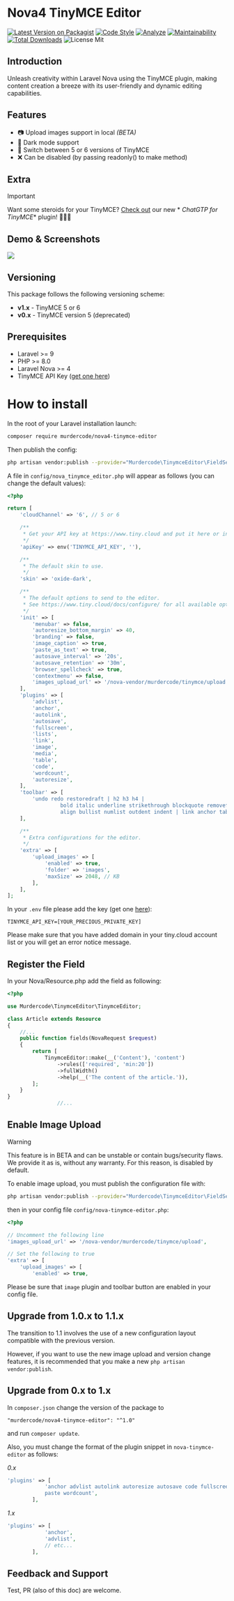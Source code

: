 # Nova4 TinyMCE Editor

[![Latest Version on Packagist](https://img.shields.io/packagist/v/murdercode/nova4-tinymce-editor.svg?style=flat-square)](https://packagist.org/packages/murdercode/nova4-tinymce-editor)
[![Code Style](https://img.shields.io/github/actions/workflow/status/murdercode/Nova4-TinymceEditor/fix-php-code-style-issues.yml?label=Code%20Style)](https://github.com/murdercode/Nova4-TinymceEditor/actions?query=workflow%3A"Fix+PHP+code+style+issues"+branch%3Amain)
[![Analyze](https://github.com/murdercode/Nova4-TinymceEditor/actions/workflows/phpstan.yml/badge.svg)](https://github.com/murdercode/Nova4-TinymceEditor/actions/workflows/phpstan.yml)
[![Maintainability](https://api.codeclimate.com/v1/badges/a6b48b887c69a5f91ee5/maintainability)](https://codeclimate.com/github/murdercode/Nova4-TinymceEditor/maintainability)
[![Total Downloads](https://img.shields.io/packagist/dt/murdercode/nova4-tinymce-editor.svg?style=flat-square)](https://packagist.org/packages/murdercode/nova4-tinymce-editor)
![License Mit](https://img.shields.io/github/license/murdercode/Nova4-TinymceEditor)
<!--[![GitHub Tests Action Status](https://img.shields.io/github/workflow/status/murdercode/nova4-tinymce-editor/run-tests?label=tests)](https://github.com/murdercode/nova4-tinymce-editor/actions?query=workflow%3Arun-tests+branch%3Amain)-->

## Introduction

Unleash creativity within Laravel Nova using the TinyMCE plugin, making content creation a breeze with its user-friendly
and dynamic editing capabilities.

## Features

* 📷 Upload images support in local *(BETA)*
* 🌙 Dark mode support
* 🔀 Switch between 5 or 6 versions of TinyMCE
* ❌ Can be disabled (by passing readonly() to make method)

## Extra

> [!IMPORTANT]
> Want some steroids for your TinyMCE? [Check out](https://github.com/The-3Labs-Team/tinymce-chatgpt-plugin) our new *
*ChatGTP for TinyMCE** plugin! 🚀🚀🚀

## Demo & Screenshots

![](https://s4.gifyu.com/images/2022-10-06-12.34.13.gif)

## Versioning

This package follows the following versioning scheme:

* **v1.x** - TinyMCE 5 or 6
* **v0.x** - TinyMCE version 5 (deprecated)

## Prerequisites

- Laravel >= 9
- PHP >= 8.0
- Laravel Nova >= 4
- TinyMCE API Key ([get one here](https://www.tiny.cloud/))

# How to install

In the root of your Laravel installation launch:

```bash
composer require murdercode/nova4-tinymce-editor
```

Then publish the config:

```bash
php artisan vendor:publish --provider="Murdercode\TinymceEditor\FieldServiceProvider"
```

A file in `config/nova_tinymce_editor.php` will appear as follows (you can change the default values):

```php
<?php

return [
    'cloudChannel' => '6', // 5 or 6

    /**
     * Get your API key at https://www.tiny.cloud and put it here or in your .env file
     */
    'apiKey' => env('TINYMCE_API_KEY', ''),

    /**
     * The default skin to use.
     */
    'skin' => 'oxide-dark',

    /**
     * The default options to send to the editor.
     * See https://www.tiny.cloud/docs/configure/ for all available options (check for 5 or 6 version).
     */
    'init' => [
        'menubar' => false,
        'autoresize_bottom_margin' => 40,
        'branding' => false,
        'image_caption' => true,
        'paste_as_text' => true,
        'autosave_interval' => '20s',
        'autosave_retention' => '30m',
        'browser_spellcheck' => true,
        'contextmenu' => false,
        'images_upload_url' => '/nova-vendor/murdercode/tinymce/upload',
    ],
    'plugins' => [
        'advlist',
        'anchor',
        'autolink',
        'autosave',
        'fullscreen',
        'lists',
        'link',
        'image',
        'media',
        'table',
        'code',
        'wordcount',
        'autoresize',
    ],
    'toolbar' => [
        'undo redo restoredraft | h2 h3 h4 |
                 bold italic underline strikethrough blockquote removeformat |
                 align bullist numlist outdent indent | link anchor table | code fullscreen spoiler',
    ],

    /**
     * Extra configurations for the editor.
     */
    'extra' => [
        'upload_images' => [
            'enabled' => true,
            'folder' => 'images',
            'maxSize' => 2048, // KB
        ],
    ],
];
```

In your `.env` file please add the key (get one [here](https://www.tiny.cloud/)):

```
TINYMCE_API_KEY=[YOUR_PRECIOUS_PRIVATE_KEY]
```

Please make sure that you have added domain in your tiny.cloud account list or you will get an error notice message.

## Register the Field

In your Nova/Resource.php add the field as following:

```php
<?php

use Murdercode\TinymceEditor\TinymceEditor;

class Article extends Resource
{
    //...
    public function fields(NovaRequest $request)
    {
        return [
            TinymceEditor::make(__('Content'), 'content')
                ->rules(['required', 'min:20'])
                ->fullWidth()
                ->help(__('The content of the article.')),
        ];
    }
}
                //...
```

## Enable Image Upload

> [!WARNING]
> This feature is in BETA and can be unstable or contain bugs/security flaws. We provide it as is, without any warranty.
> For this reason, is disabled by default.

To enable image upload, you must publish the configuration file
with:

```bash
php artisan vendor:publish --provider="Murdercode\TinymceEditor\FieldServiceProvider"
```

then in your config
file `config/nova-tinymce-editor.php`:

```php
<?php

// Uncomment the following line
'images_upload_url' => '/nova-vendor/murdercode/tinymce/upload',

// Set the following to true
'extra' => [
    'upload_images' => [
        'enabled' => true,
```

Please be sure that `image` plugin and toolbar button are enabled in your config file.

## Upgrade from 1.0.x to 1.1.x

The transition to 1.1 involves the use of a new configuration layout compatible with the previous version.

However, if you want to use the new image upload and version change features, it is recommended that you make a
new `php artisan vendor:publish`.

## Upgrade from 0.x to 1.x

In `composer.json` change the version of the package to

`"murdercode/nova4-tinymce-editor": "^1.0"`

and run `composer update`.

Also, you must change the format of the plugin snippet in `nova-tinymce-editor` as follows:

*0.x*

```php
'plugins' => [
            'anchor advlist autolink autoresize autosave code fullscreen link lists image imagetools media
            paste wordcount',
        ],
```

*1.x*

```php
'plugins' => [
            'anchor',
            'advlist',
            // etc...
        ],
```

## Feedback and Support

Test, PR (also of this doc) are welcome.

